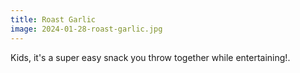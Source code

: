 ```yaml
---
title: Roast Garlic
image: 2024-01-28-roast-garlic.jpg
---
```


Kids, it's a super easy snack you throw together while entertaining!.

<!--more-->
